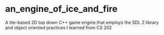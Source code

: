 # an_engine_of_ice_and_fire
A tile-based 2D top down C++ game engine that employs the SDL 2 library and object oriented practices I learned from CS 202
